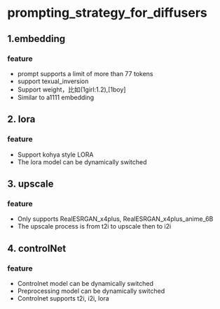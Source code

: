 # prompting_strategy_for_diffusers

## 1.embedding
### feature
* prompt supports a limit of more than 77 tokens
* support texual_inversion
* Support weight，比如(1girl:1.2),[1boy]
* Similar to a1111 embedding

## 2. lora
### feature
* Support kohya style LORA
* The lora model can be dynamically switched

## 3. upscale
### feature
* Only supports RealESRGAN_x4plus, RealESRGAN_x4plus_anime_6B
* The upscale process is from t2i to upscale then to i2i

## 4. controlNet
### feature
* Controlnet model can be dynamically switched
* Preprocessing model can be dynamically switched
* Controlnet supports t2i, i2i, lora





